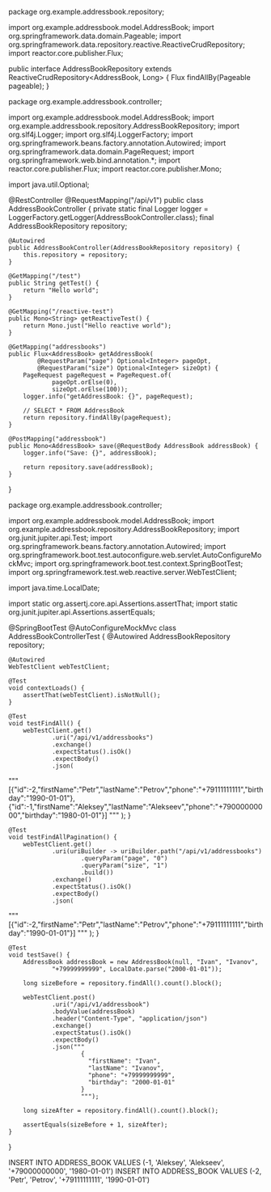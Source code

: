 package org.example.addressbook.repository;

import org.example.addressbook.model.AddressBook;
import org.springframework.data.domain.Pageable;
import org.springframework.data.repository.reactive.ReactiveCrudRepository;
import reactor.core.publisher.Flux;

public interface AddressBookRepository extends ReactiveCrudRepository<AddressBook, Long> {
    Flux<AddressBook> findAllBy(Pageable pageable);
}



package org.example.addressbook.controller;

import org.example.addressbook.model.AddressBook;
import org.example.addressbook.repository.AddressBookRepository;
import org.slf4j.Logger;
import org.slf4j.LoggerFactory;
import org.springframework.beans.factory.annotation.Autowired;
import org.springframework.data.domain.PageRequest;
import org.springframework.web.bind.annotation.*;
import reactor.core.publisher.Flux;
import reactor.core.publisher.Mono;

import java.util.Optional;

@RestController
@RequestMapping("/api/v1")
public class AddressBookController {
    private static final Logger logger = LoggerFactory.getLogger(AddressBookController.class);
    final AddressBookRepository repository;

    @Autowired
    public AddressBookController(AddressBookRepository repository) {
        this.repository = repository;
    }

    @GetMapping("/test")
    public String getTest() {
        return "Hello world";
    }

    @GetMapping("/reactive-test")
    public Mono<String> getReactiveTest() {
        return Mono.just("Hello reactive world");
    }

    @GetMapping("addressbooks")
    public Flux<AddressBook> getAddressBook(
            @RequestParam("page") Optional<Integer> pageOpt,
            @RequestParam("size") Optional<Integer> sizeOpt) {
        PageRequest pageRequest = PageRequest.of(
                pageOpt.orElse(0),
                sizeOpt.orElse(100));
        logger.info("getAddressBook: {}", pageRequest);

        // SELECT * FROM AddressBook
        return repository.findAllBy(pageRequest);
    }

    @PostMapping("addressbook")
    public Mono<AddressBook> save(@RequestBody AddressBook addressBook) {
        logger.info("Save: {}", addressBook);

        return repository.save(addressBook);
    }
}







package org.example.addressbook.controller;

import org.example.addressbook.model.AddressBook;
import org.example.addressbook.repository.AddressBookRepository;
import org.junit.jupiter.api.Test;
import org.springframework.beans.factory.annotation.Autowired;
import org.springframework.boot.test.autoconfigure.web.servlet.AutoConfigureMockMvc;
import org.springframework.boot.test.context.SpringBootTest;
import org.springframework.test.web.reactive.server.WebTestClient;

import java.time.LocalDate;

import static org.assertj.core.api.Assertions.assertThat;
import static org.junit.jupiter.api.Assertions.assertEquals;

@SpringBootTest
@AutoConfigureMockMvc
class AddressBookControllerTest {
    @Autowired
    AddressBookRepository repository;

    @Autowired
    WebTestClient webTestClient;

    @Test
    void contextLoads() {
        assertThat(webTestClient).isNotNull();
    }

    @Test
    void testFindAll() {
        webTestClient.get()
                .uri("/api/v1/addressbooks")
                .exchange()
                .expectStatus().isOk()
                .expectBody()
                .json(
"""
[{"id":-2,"firstName":"Petr","lastName":"Petrov","phone":"+79111111111","birthday":"1990-01-01"},
{"id":-1,"firstName":"Aleksey","lastName":"Alekseev","phone":"+79000000000","birthday":"1980-01-01"}]
"""
                );
    }

    @Test
    void testFindAllPagination() {
        webTestClient.get()
                .uri(uriBuilder -> uriBuilder.path("/api/v1/addressbooks")
                        .queryParam("page", "0")
                        .queryParam("size", "1")
                        .build())
                .exchange()
                .expectStatus().isOk()
                .expectBody()
                .json(
"""
[{"id":-2,"firstName":"Petr","lastName":"Petrov","phone":"+79111111111","birthday":"1990-01-01"}]
"""
                );
    }

    @Test
    void testSave() {
        AddressBook addressBook = new AddressBook(null, "Ivan", "Ivanov",
                "+79999999999", LocalDate.parse("2000-01-01"));

        long sizeBefore = repository.findAll().count().block();

        webTestClient.post()
                .uri("/api/v1/addressbook")
                .bodyValue(addressBook)
                .header("Content-Type", "application/json")
                .exchange()
                .expectStatus().isOk()
                .expectBody()
                .json("""
                        {
                          "firstName": "Ivan",
                          "lastName": "Ivanov",
                          "phone": "+79999999999",
                          "birthday": "2000-01-01"
                        }
                        """);

        long sizeAfter = repository.findAll().count().block();

        assertEquals(sizeBefore + 1, sizeAfter);
    }
}







INSERT INTO ADDRESS_BOOK
VALUES (-1, 'Aleksey', 'Alekseev', '+79000000000', '1980-01-01')
    INSERT
INTO ADDRESS_BOOK
VALUES (-2, 'Petr', 'Petrov', '+79111111111', '1990-01-01')
